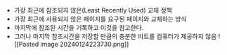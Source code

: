 - 가장 최근에 참조되지 않은(Least Recently Used) 교체 정책
- 가장 최근에 사용되지 않은 페이지를 요구된 페이지와 교체하는 방식
- 마지막에 참조된 시간을 기록하고 이것을 참고한다.
- 그러나 마지막 참조시간을 저장할 만큼의 충분한 비트를 컴퓨터가 제공하지 않음
![[Pasted image 20240124223730.png]]